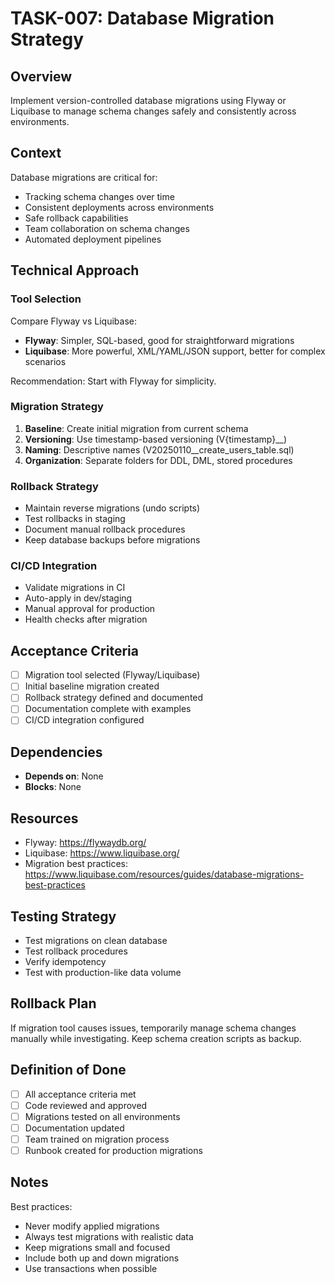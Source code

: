 # TASK-007: Database Migration Strategy

## Overview
Implement version-controlled database migrations using Flyway or Liquibase to manage schema changes safely and consistently across environments.

## Context
Database migrations are critical for:
- Tracking schema changes over time
- Consistent deployments across environments
- Safe rollback capabilities
- Team collaboration on schema changes
- Automated deployment pipelines

## Technical Approach
### Tool Selection
Compare Flyway vs Liquibase:
- **Flyway**: Simpler, SQL-based, good for straightforward migrations
- **Liquibase**: More powerful, XML/YAML/JSON support, better for complex scenarios

Recommendation: Start with Flyway for simplicity.

### Migration Strategy
1. **Baseline**: Create initial migration from current schema
2. **Versioning**: Use timestamp-based versioning (V{timestamp}__)
3. **Naming**: Descriptive names (V20250110__create_users_table.sql)
4. **Organization**: Separate folders for DDL, DML, stored procedures

### Rollback Strategy
- Maintain reverse migrations (undo scripts)
- Test rollbacks in staging
- Document manual rollback procedures
- Keep database backups before migrations

### CI/CD Integration
- Validate migrations in CI
- Auto-apply in dev/staging
- Manual approval for production
- Health checks after migration

## Acceptance Criteria
- [ ] Migration tool selected (Flyway/Liquibase)
- [ ] Initial baseline migration created
- [ ] Rollback strategy defined and documented
- [ ] Documentation complete with examples
- [ ] CI/CD integration configured

## Dependencies
- **Depends on**: None
- **Blocks**: None

## Resources
- Flyway: https://flywaydb.org/
- Liquibase: https://www.liquibase.org/
- Migration best practices: https://www.liquibase.com/resources/guides/database-migrations-best-practices

## Testing Strategy
- Test migrations on clean database
- Test rollback procedures
- Verify idempotency
- Test with production-like data volume

## Rollback Plan
If migration tool causes issues, temporarily manage schema changes manually while investigating. Keep schema creation scripts as backup.

## Definition of Done
- [ ] All acceptance criteria met
- [ ] Code reviewed and approved
- [ ] Migrations tested on all environments
- [ ] Documentation updated
- [ ] Team trained on migration process
- [ ] Runbook created for production migrations

## Notes
Best practices:
- Never modify applied migrations
- Always test migrations with realistic data
- Keep migrations small and focused
- Include both up and down migrations
- Use transactions when possible
